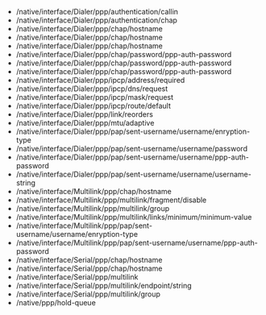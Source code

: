 - /native/interface/Dialer/ppp/authentication/callin
- /native/interface/Dialer/ppp/authentication/chap
- /native/interface/Dialer/ppp/chap/hostname
- /native/interface/Dialer/ppp/chap/hostname
- /native/interface/Dialer/ppp/chap/hostname
- /native/interface/Dialer/ppp/chap/password/ppp-auth-password
- /native/interface/Dialer/ppp/chap/password/ppp-auth-password
- /native/interface/Dialer/ppp/chap/password/ppp-auth-password
- /native/interface/Dialer/ppp/ipcp/address/required
- /native/interface/Dialer/ppp/ipcp/dns/request
- /native/interface/Dialer/ppp/ipcp/mask/request
- /native/interface/Dialer/ppp/ipcp/route/default
- /native/interface/Dialer/ppp/link/reorders
- /native/interface/Dialer/ppp/mtu/adaptive
- /native/interface/Dialer/ppp/pap/sent-username/username/enryption-type
- /native/interface/Dialer/ppp/pap/sent-username/username/password
- /native/interface/Dialer/ppp/pap/sent-username/username/ppp-auth-password
- /native/interface/Dialer/ppp/pap/sent-username/username/username-string
- /native/interface/Multilink/ppp/chap/hostname
- /native/interface/Multilink/ppp/multilink/fragment/disable
- /native/interface/Multilink/ppp/multilink/group
- /native/interface/Multilink/ppp/multilink/links/minimum/minimum-value
- /native/interface/Multilink/ppp/pap/sent-username/username/enryption-type
- /native/interface/Multilink/ppp/pap/sent-username/username/ppp-auth-password
- /native/interface/Serial/ppp/chap/hostname
- /native/interface/Serial/ppp/chap/hostname
- /native/interface/Serial/ppp/multilink
- /native/interface/Serial/ppp/multilink/endpoint/string
- /native/interface/Serial/ppp/multilink/group
- /native/ppp/hold-queue
